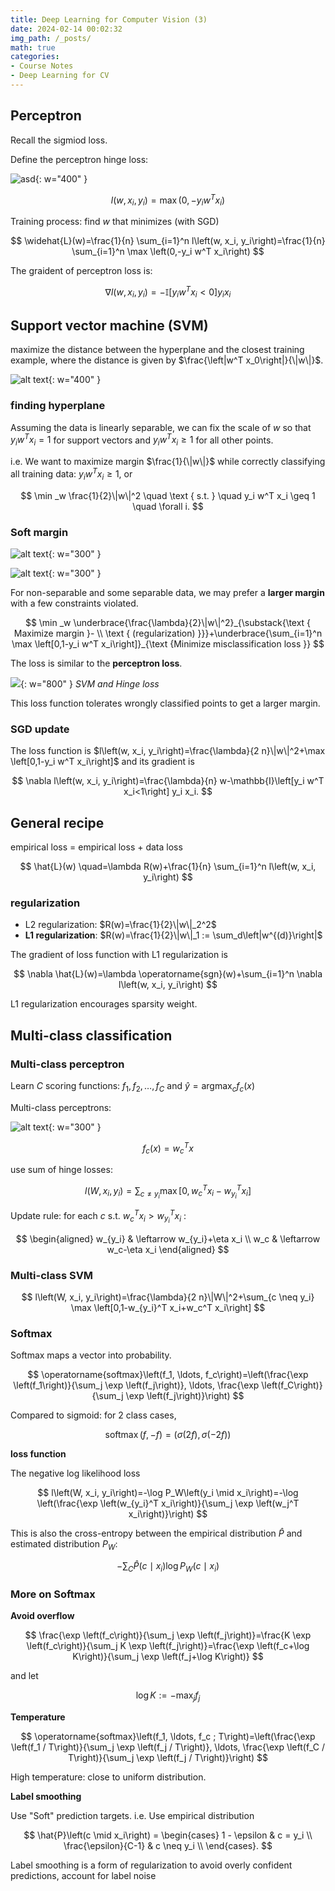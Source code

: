 ```yaml
---
title: Deep Learning for Computer Vision (3)
date: 2024-02-14 00:02:32
img_path: /_posts/
math: true
categories:
- Course Notes
- Deep Learning for CV
---
```


## Perceptron

Recall the sigmiod loss.

Define the perceptron hinge loss:

![asd](../upload/img/2024-02-14-deep-learning-for-CV-3-image-1.png){: w="400" }

$$
l\left(w, x_i, y_i\right)=\max \left(0,-y_i w^T x_i\right)
$$

Training process: find $w$ that minimizes (with SGD)

$$
\widehat{L}(w)=\frac{1}{n} \sum_{i=1}^n l\left(w, x_i, y_i\right)=\frac{1}{n} \sum_{i=1}^n \max \left(0,-y_i w^T x_i\right)
$$

The graident of perceptron loss is:

$$
\nabla l\left(w, x_i, y_i\right)=-\mathbb{I}\left[y_i w^T x_i<0\right] y_i x_i
$$

## Support vector machine (SVM)

maximize the distance between the hyperplane
and the closest training example, where the distance is given by $\frac{\left|w^T x_0\right|}{\|w\|}$.

![alt text](../upload/img/2024-02-14-deep-learning-for-CV-3-image-2.png){: w="400" }

### finding hyperplane

Assuming the data is linearly separable, we can fix the scale of $w$ so that $y_i w^T x_i=1$ for support vectors and $y_i w^T x_i \geq 1$ for all other points.

i.e. We want to maximize margin $\frac{1}{\|w\|}$ while correctly classifying all training data: $y_i w^T x_i \geq 1$, or

$$
\min _w \frac{1}{2}\|w\|^2 \quad \text { s.t. } \quad y_i w^T x_i \geq 1 \quad \forall i.
$$

### Soft margin

![alt text](../upload/img/2024-02-14-deep-learning-for-CV-3-image-4.png){: w="300" }

![alt text](../upload/img/2024-02-14-deep-learning-for-CV-3-image-5.png){: w="300" }

For non-separable and some separable data, we may prefer a **larger margin** with a few constraints violated.

$$
\min _w \underbrace{\frac{\lambda}{2}\|w\|^2}_{\substack{\text { Maximize margin }- \\ \text { (regularization) }}}+\underbrace{\sum_{i=1}^n \max \left[0,1-y_i w^T x_i\right]}_{\text {Minimize misclassification loss }}
$$

The loss is similar to the **perceptron loss**.

![](../upload/img/2024-02-14-deep-learning-for-CV-3-image-6.png){: w="800" }
_SVM and Hinge loss_

This loss function tolerates wrongly classified points to get a larger margin.

### SGD update

The loss function is $l\left(w, x_i, y_i\right)=\frac{\lambda}{2 n}\|w\|^2+\max \left[0,1-y_i w^T x_i\right]$ and its gradient is

$$
\nabla l\left(w, x_i, y_i\right)=\frac{\lambda}{n} w-\mathbb{I}\left[y_i w^T x_i<1\right] y_i x_i.
$$

## General recipe

empirical loss = empirical loss + data loss

$$
\hat{L}(w) \quad=\lambda R(w)+\frac{1}{n} \sum_{i=1}^n l\left(w, x_i, y_i\right)
$$

### regularization

- L2 regularization: $R(w)=\frac{1}{2}\|w\|_2^2$
- **L1 regularization**: $R(w)=\frac{1}{2}\|w\|_1 :=
\sum_d\left|w^{(d)}\right|$

The gradient of loss function with L1 regularization is

$$
\nabla \hat{L}(w)=\lambda \operatorname{sgn}(w)+\sum_{i=1}^n \nabla l\left(w, x_i, y_i\right)
$$

L1 regularization encourages sparsity weight.

## Multi-class classification

### Multi-class perceptron

Learn $C$ scoring functions: $f_1, f_2, \ldots, f_C$
and $\hat{y}=\operatorname{argmax}_c f_c(x)$

Multi-class perceptrons:

![alt text](../upload/img/2024-02-14-deep-learning-for-CV-3-image-7.png){: w="300" }

$$
f_c(x) = w_c^T x
$$

use sum of hinge losses:

$$
l\left(W, x_i, y_i\right)=\sum_{c \neq y_i} \max \left[0, w_c^T x_i-w_{y_i}^T x_i\right]
$$

Update rule: for each $c$ s.t. $w_c^T x_i>w_{y_i}^T x_i$ :

$$
\begin{aligned}
w_{y_i} & \leftarrow w_{y_i}+\eta x_i \\
w_c & \leftarrow w_c-\eta x_i
\end{aligned}
$$

### Multi-class SVM

$$
l\left(W, x_i, y_i\right)=\frac{\lambda}{2 n}\|W\|^2+\sum_{c \neq y_i} \max \left[0,1-w_{y_i}^T x_i+w_c^T x_i\right]
$$

### Softmax

Softmax maps a vector into probability.

$$
\operatorname{softmax}\left(f_1, \ldots, f_c\right)=\left(\frac{\exp \left(f_1\right)}{\sum_j \exp \left(f_j\right)}, \ldots, \frac{\exp \left(f_C\right)}{\sum_j \exp \left(f_j\right)}\right)
$$

Compared to sigmoid: for 2 class cases,

$$
\operatorname{softmax}(f,-f) =(\sigma(2 f), \sigma(-2 f))
$$

**loss function**

The negative log likelihood loss

$$
l\left(W, x_i, y_i\right)=-\log P_W\left(y_i \mid x_i\right)=-\log \left(\frac{\exp \left(w_{y_i}^T x_i\right)}{\sum_j \exp \left(w_j^T x_i\right)}\right)
$$

This is also the cross-entropy between the empirical distribution $\hat{P}$ and estimated distribution $P_W$:

$$
-\sum_C \hat{P}\left(c \mid x_i\right) \log P_W\left(c \mid x_i\right)
$$

### More on Softmax

**Avoid overflow**

$$
\frac{\exp \left(f_c\right)}{\sum_j \exp \left(f_j\right)}=\frac{K \exp \left(f_c\right)}{\sum_j K \exp \left(f_j\right)}=\frac{\exp \left(f_c+\log K\right)}{\sum_j \exp \left(f_j+\log K\right)}
$$

and let

$$
\log K :=-\max _j f_j
$$

**Temperature**

$$
\operatorname{softmax}\left(f_1, \ldots, f_c ; T\right)=\left(\frac{\exp \left(f_1 / T\right)}{\sum_j \exp \left(f_j / T\right)}, \ldots, \frac{\exp \left(f_C / T\right)}{\sum_j \exp \left(f_j / T\right)}\right)
$$

High temperature: close to uniform distribution.

**Label smoothing**

Use "Soft" prediction targets. i.e. Use empirical distribution

$$
\hat{P}\left(c \mid x_i\right) =
\begin{cases}
    1 - \epsilon & c = y_i \\
    \frac{\epsilon}{C-1} & c \neq y_i \\
\end{cases}.
$$

Label smoothing is a form of regularization to avoid overly confident predictions, account for label noise
